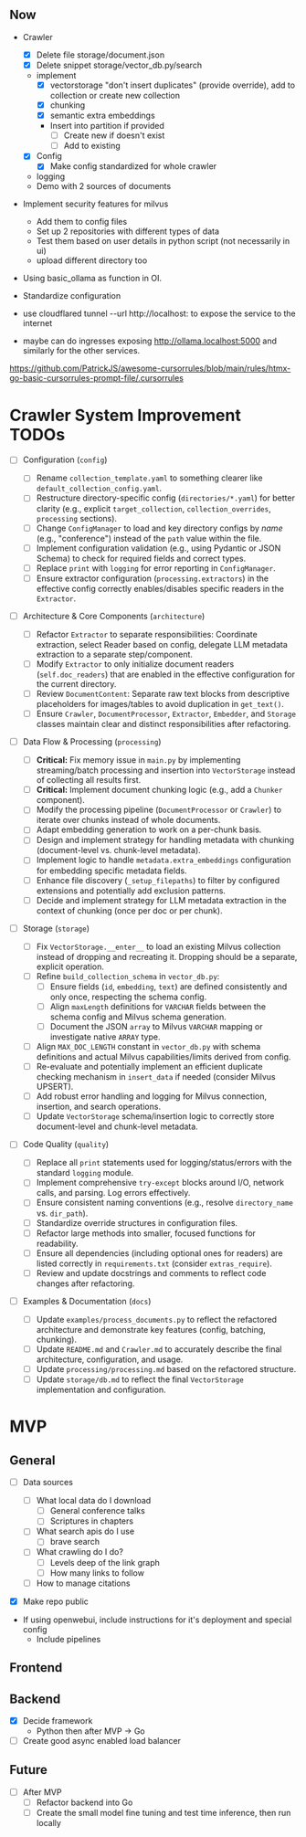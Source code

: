 ## Now

- Crawler

  - [x] Delete file storage/document.json
  - [x] Delete snippet storage/vector_db.py/search
  - implement
    - [x] vectorstorage "don't insert duplicates" (provide override), add to collection or create new collection
    - [x] chunking
    - [x] semantic extra embeddings
    - Insert into partition if provided
      - [ ] Create new if doesn't exist
      - [ ] Add to existing
  - [x] Config
    - [x] Make config standardized for whole crawler
  - logging
  - Demo with 2 sources of documents

- Implement security features for milvus
  - Add them to config files
  - Set up 2 repositories with different types of data
  - Test them based on user details in python script (not necessarily in ui)
  - upload different directory too
- Using basic_ollama as function in OI.
- Standardize configuration

- use cloudflared tunnel --url http://localhost:<desired-port> to expose the service to the internet
- maybe can do ingresses exposing http://ollama.localhost:5000 and similarly for the other services.

https://github.com/PatrickJS/awesome-cursorrules/blob/main/rules/htmx-go-basic-cursorrules-prompt-file/.cursorrules

# Crawler System Improvement TODOs

- [ ] Configuration (`config`)

  - [ ] Rename `collection_template.yaml` to something clearer like `default_collection_config.yaml`.
  - [ ] Restructure directory-specific config (`directories/*.yaml`) for better clarity (e.g., explicit `target_collection`, `collection_overrides`, `processing` sections).
  - [ ] Change `ConfigManager` to load and key directory configs by _name_ (e.g., "conference") instead of the `path` value within the file.
  - [ ] Implement configuration validation (e.g., using Pydantic or JSON Schema) to check for required fields and correct types.
  - [ ] Replace `print` with `logging` for error reporting in `ConfigManager`.
  - [ ] Ensure extractor configuration (`processing.extractors`) in the effective config correctly enables/disables specific readers in the `Extractor`.

- [ ] Architecture & Core Components (`architecture`)

  - [ ] Refactor `Extractor` to separate responsibilities: Coordinate extraction, select Reader based on config, delegate LLM metadata extraction to a separate step/component.
  - [ ] Modify `Extractor` to only initialize document readers (`self.doc_readers`) that are enabled in the effective configuration for the current directory.
  - [ ] Review `DocumentContent`: Separate raw text blocks from descriptive placeholders for images/tables to avoid duplication in `get_text()`.
  - [ ] Ensure `Crawler`, `DocumentProcessor`, `Extractor`, `Embedder`, and `Storage` classes maintain clear and distinct responsibilities after refactoring.

- [ ] Data Flow & Processing (`processing`)

  - [ ] **Critical:** Fix memory issue in `main.py` by implementing streaming/batch processing and insertion into `VectorStorage` instead of collecting all results first.
  - [ ] **Critical:** Implement document chunking logic (e.g., add a `Chunker` component).
  - [ ] Modify the processing pipeline (`DocumentProcessor` or `Crawler`) to iterate over chunks instead of whole documents.
  - [ ] Adapt embedding generation to work on a per-chunk basis.
  - [ ] Design and implement strategy for handling metadata with chunking (document-level vs. chunk-level metadata).
  - [ ] Implement logic to handle `metadata.extra_embeddings` configuration for embedding specific metadata fields.
  - [ ] Enhance file discovery (`_setup_filepaths`) to filter by configured extensions and potentially add exclusion patterns.
  - [ ] Decide and implement strategy for LLM metadata extraction in the context of chunking (once per doc or per chunk).

- [ ] Storage (`storage`)

  - [ ] Fix `VectorStorage.__enter__` to load an existing Milvus collection instead of dropping and recreating it. Dropping should be a separate, explicit operation.
  - [ ] Refine `build_collection_schema` in `vector_db.py`:
    - [ ] Ensure fields (`id`, `embedding`, `text`) are defined consistently and only once, respecting the schema config.
    - [ ] Align `maxLength` definitions for `VARCHAR` fields between the schema config and Milvus schema generation.
    - [ ] Document the JSON `array` to Milvus `VARCHAR` mapping or investigate native `ARRAY` type.
  - [ ] Align `MAX_DOC_LENGTH` constant in `vector_db.py` with schema definitions and actual Milvus capabilities/limits derived from config.
  - [ ] Re-evaluate and potentially implement an efficient duplicate checking mechanism in `insert_data` if needed (consider Milvus UPSERT).
  - [ ] Add robust error handling and logging for Milvus connection, insertion, and search operations.
  - [ ] Update `VectorStorage` schema/insertion logic to correctly store document-level and chunk-level metadata.

- [ ] Code Quality (`quality`)

  - [ ] Replace all `print` statements used for logging/status/errors with the standard `logging` module.
  - [ ] Implement comprehensive `try-except` blocks around I/O, network calls, and parsing. Log errors effectively.
  - [ ] Ensure consistent naming conventions (e.g., resolve `directory_name` vs. `dir_path`).
  - [ ] Standardize override structures in configuration files.
  - [ ] Refactor large methods into smaller, focused functions for readability.
  - [ ] Ensure all dependencies (including optional ones for readers) are listed correctly in `requirements.txt` (consider `extras_require`).
  - [ ] Review and update docstrings and comments to reflect code changes after refactoring.

- [ ] Examples & Documentation (`docs`)
  - [ ] Update `examples/process_documents.py` to reflect the refactored architecture and demonstrate key features (config, batching, chunking).
  - [ ] Update `README.md` and `Crawler.md` to accurately describe the final architecture, configuration, and usage.
  - [ ] Update `processing/processing.md` based on the refactored structure.
  - [ ] Update `storage/db.md` to reflect the final `VectorStorage` implementation and configuration.

# MVP

## General

- [ ] Data sources

  - [ ] What local data do I download
    - [ ] General conference talks
    - [ ] Scriptures in chapters
  - [ ] What search apis do I use
    - [ ] brave search
  - [ ] What crawling do I do?
    - [ ] Levels deep of the link graph
    - [ ] How many links to follow
  - [ ] How to manage citations

- [x] Make repo public
- If using openwebui, include instructions for it's deployment and special config
  - Include pipelines

## Frontend

## Backend

- [x] Decide framework
  - Python then after MVP -> Go
- [ ] Create good async enabled load balancer

## Future

- [ ] After MVP
  - [ ] Refactor backend into Go
  - [ ] Create the small model fine tuning and test time inference, then run locally

